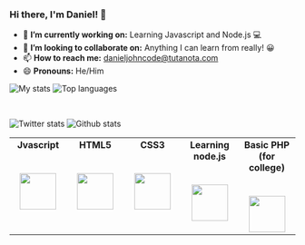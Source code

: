 ### Hi there, I'm Daniel! 👋

- 🔭 **I’m currently working on:** Learning Javascript and Node.js 💻
- 👯 **I’m looking to collaborate on:** Anything I can learn from really! 😀
- 📫 **How to reach me:** danieljohncode@tutanota.com
- 😄 **Pronouns:** He/Him

![My stats](https://github-readme-stats.vercel.app/api?username=danieljcode&layout=full)
![Top languages](https://github-readme-stats.vercel.app/api/top-langs/?username=danieljcode&layout=full&hide_border=true)

<br>

![Twitter stats](https://img.shields.io/twitter/follow/danieljcode?color=blue&label=Twitter%20FOLLOWERS&logo=twitter&style=for-the-badge)
![Github stats](https://img.shields.io/github/followers/danieljcode?color=blue&label=GITHUB%20FOLLOWERS&logo=github&style=for-the-badge)

<table>
  <tbody>
    <tr valign="top">
      <td width="20%" align="center">
        <span><strong>Jvascript</strong></span><br><br><br>
        <img height="64px" src="https://cdn.svgporn.com/logos/javascript.svg">
        <td width="20%" align="center">
        <span><strong>HTML5</strong></span><br><br><br>
        <img height="64px" src="https://cdn.svgporn.com/logos/html-5.svg">
      </td>
      <td width="20%" align="center">
        <span><strong>CSS3</strong></span><br><br><br>
        <img height="64px" src="https://cdn.svgporn.com/logos/css-3.svg">
      </td>
       </td>
       <td width="20%" align="center">
        <span><strong>Learning node.js</strong></span><br><br><br>
        <img height="64px" src="https://cdn.svgporn.com/logos/nodejs.svg">
      </td>
      <td width="20%" align="center">
        <span><strong>Basic PHP (for college)</strong></span><br><br><br>
        <img height="64px" src="https://cdn.svgporn.com/logos/php.svg">
      </td>
    </tr>
      </tbody>
</table>
<br>
